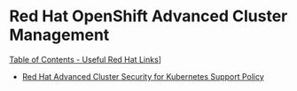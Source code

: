 # Red Hat OpenShift Advanced Cluster Management

[Table of Contents - Useful Red Hat Links](https://github.com/pslucas0212/UsefulRedHatLinks)]

- [Red Hat Advanced Cluster Security for Kubernetes Support Policy](https://access.redhat.com/support/policy/updates/rhacs)
